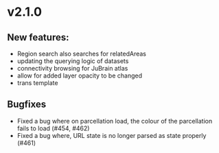 # v2.1.0

## New features:

- Region search also searches for relatedAreas
- updating the querying logic of datasets
- connectivity browsing for JuBrain atlas
- allow for added layer opacity to be changed
- trans template

## Bugfixes

- Fixed a bug where on parcellation load, the colour of the parcellation fails to load (#454, #462)
- Fixed a bug where, URL state is no longer parsed as state properly (#461)
